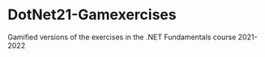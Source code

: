 # DotNet21-Gamexercises
Gamified versions of the exercises in the .NET Fundamentals course 2021-2022
